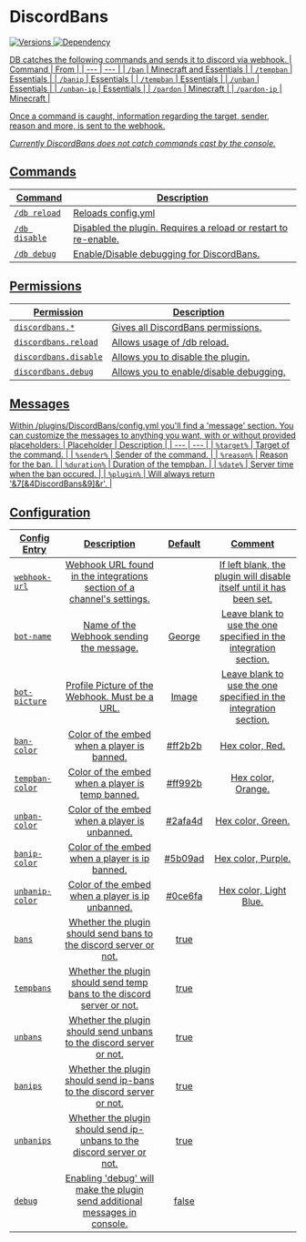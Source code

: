 # DiscordBans
<a href="https://github.com/Valorless/DiscordChatMonitor" rel="nofollow"><img src="https://img.shields.io/badge/Versions-1.18%20--%201.19%2B-brightgreen?style=flat" alt="Versions" style="max-width: 100%;"/>
<a href="https://github.com/Valorless/ValorlessUtils" rel="nofollow"><img src="https://img.shields.io/badge/Requires-ValorlessUtils-red?style=flat" alt="Dependency" style="max-width: 100%;"/>
<br>

DB catches the following commands and sends it to discord via webhook.
| Command | From |
| --- | --- |
| `/ban` | Minecraft and Essentials |
| `/tempban` | Essentials |
| `/banip` | Essentials |
| `/tempban` | Essentials |
| `/unban` | Essentials |
| `/unban-ip` | Essentials |
| `/pardon` | Minecraft |
| `/pardon-ip` | Minecraft |

Once a command is caught, information regarding the target, sender, reason and more, is sent to the webhook.

*Currently DiscordBans does not catch commands cast by the console.*

## Commands
| Command | Description |
| --- | --- |
| `/db reload` | Reloads config.yml |
| `/db disable` | Disabled the plugin. Requires a reload or restart to re-enable. |
| `/db debug` | Enable/Disable debugging for DiscordBans. |
  
## Permissions
| Permission | Description |
| --- | --- |
| `discordbans.*` | Gives all DiscordBans permissions. |
| `discordbans.reload` | Allows usage of /db reload. |
| `discordbans.disable` | Allows you to disable the plugin. |
| `discordbans.debug` | Allows you to enable/disable debugging. |

## Messages

Within /plugins/DiscordBans/config.yml you'll find a 'message' section. You can customize the messages to anything you want, with or without provided placeholders:
| Placeholder | Description |
| --- | --- |
| `%target%` | Target of the command. |
| `%sender%` | Sender of the command. |
| `%reason%` | Reason for the ban. |
| `%duration%` | Duration of the tempban. |
| `%date%` | Server time when the ban occured. |
| `%plugin%` | Will always return '&7[&4DiscordBans&9]&r'. |

## Configuration
| Config Entry | Description | Default | Comment |
| --- | :---: | :---: | :---: |
| `webhook-url` | Webhook URL found in the integrations section of a channel's settings. |  | If left blank, the plugin will disable itself until it has been set. |
| `bot-name` | Name of the Webhook sending the message. | George | Leave blank to use the one specified in the integration section. |
| `bot-picture` | Profile Picture of the Webhook. Must be a URL. | [Image](https://i.pinimg.com/originals/bf/23/ca/bf23ca87c2a867e2b3b991e76d982abd.jpg) | Leave blank to use the one specified in the integration section. |
| `ban-color` | Color of the embed when a player is banned. | #ff2b2b | Hex color, Red. |
| `tempban-color` | Color of the embed when a player is temp banned. | #ff992b | Hex color, Orange. |
| `unban-color` | Color of the embed when a player is unbanned. | #2afa4d | Hex color, Green. |
| `banip-color` | Color of the embed when a player is ip banned. | #5b09ad | Hex color, Purple. |
| `unbanip-color` | Color of the embed when a player is ip unbanned. | #0ce6fa | Hex color, Light Blue. |
| `bans` | Whether the plugin should send bans to the discord server or not. | true |  |
| `tempbans` | Whether the plugin should send temp bans to the discord server or not. | true |  |
| `unbans` | Whether the plugin should send unbans to the discord server or not. | true |  |
| `banips` | Whether the plugin should send ip-bans to the discord server or not. | true |  |
| `unbanips` | Whether the plugin should send ip-unbans to the discord server or not. | true |  |
| `debug` | Enabling 'debug' will make the plugin send additional messages in console. | false |  |
